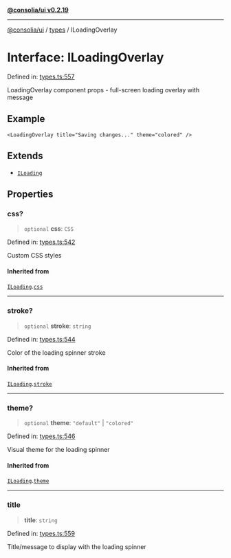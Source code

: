 [**@consolia/ui v0.2.19**](../../README.md)

***

[@consolia/ui](../../README.md) / [types](../README.md) / ILoadingOverlay

# Interface: ILoadingOverlay

Defined in: [types.ts:557](https://github.com/consolia-io/ui/blob/main/src/types.ts#L557)

LoadingOverlay component props - full-screen loading overlay with message

## Example

```tsx
<LoadingOverlay title="Saving changes..." theme="colored" />
```

## Extends

- [`ILoading`](ILoading.md)

## Properties

### css?

> `optional` **css**: `CSS`

Defined in: [types.ts:542](https://github.com/consolia-io/ui/blob/main/src/types.ts#L542)

Custom CSS styles

#### Inherited from

[`ILoading`](ILoading.md).[`css`](ILoading.md#css)

***

### stroke?

> `optional` **stroke**: `string`

Defined in: [types.ts:544](https://github.com/consolia-io/ui/blob/main/src/types.ts#L544)

Color of the loading spinner stroke

#### Inherited from

[`ILoading`](ILoading.md).[`stroke`](ILoading.md#stroke)

***

### theme?

> `optional` **theme**: `"default"` \| `"colored"`

Defined in: [types.ts:546](https://github.com/consolia-io/ui/blob/main/src/types.ts#L546)

Visual theme for the loading spinner

#### Inherited from

[`ILoading`](ILoading.md).[`theme`](ILoading.md#theme)

***

### title

> **title**: `string`

Defined in: [types.ts:559](https://github.com/consolia-io/ui/blob/main/src/types.ts#L559)

Title/message to display with the loading spinner
